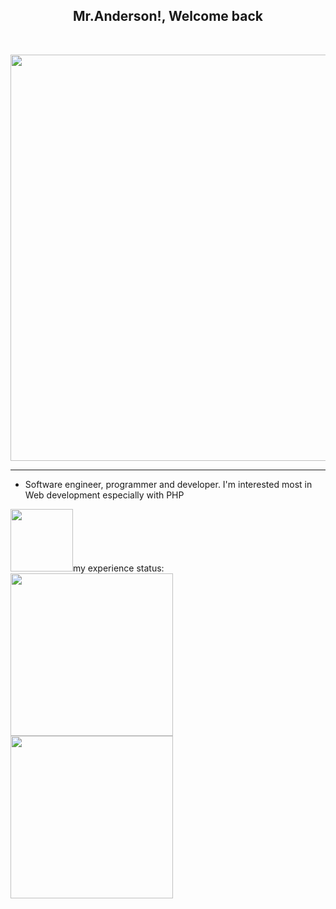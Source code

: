 <h2 align="center">Mr.Anderson!, Welcome back</h2> <br>
<p align="center">
 <img src="https://github.com/Mr-M-Moradi/Mr-M-Moradi/assets/167945263/5c0292d5-1a26-44f9-909f-8f54a05311bc" width="650"/>
</p>
<hr>
<ul>
<li>Software engineer, programmer and developer. I'm interested most in Web development especially with PHP </li> 
</ul>
<img src="https://github.com/Mr-M-Moradi/Mr-M-Moradi/assets/167945263/3b06f488-0b57-4389-b7e5-b93edc5bba50" width="100"/>my experience status: <img src="https://github.com/user-attachments/assets/5a2a9afe-f063-4280-a7e2-fb28290f390c" width="260"/> <img src="https://github.com/user-attachments/assets/40ef75c0-65a0-4fea-911e-d37e544b8815" width="260"/>
